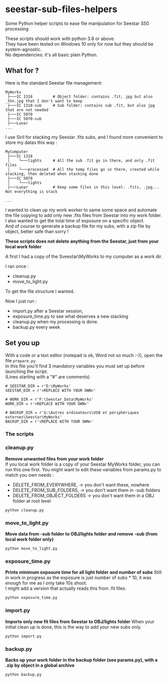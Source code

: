 # seestar-sub-files-helpers

Some Python helper scripts to ease file manipulation for Seestar S50 processing

These scripts should work with python 3.8 or above.  
They have been tested on Windows 10 only for now but they should be system-agnostic.  
No dependencies: it's all basic plain Python.

## What for ?

Here is the standard Seestar file management:

```
MyWorks
 ├───IC 1318         # Object folder: contains .fit, jpg but also _thn.jpg that I don't want to keep
 ├───IC 1318-sub     # Sub folder: contains sub .fit, but also jpg that are not needed
 ├───IC 5070
 ├───IC 5070-sub
 ├───Lunar
...
```

I use Siril for stacking my Seestar .fits subs, and I found more convenient to store my datas this way :

```
MyComputer
 ├───IC 1318
 │    └───lights     # All the sub .fit go in there, and only .fit files
 │    └───processed  # All the temp files go in there, created while stacking, then deleted when stacking done
 ├───IC 5070
 │    └───lights
 ├───Lunar           # Keep some files in this level: .fits, .jpg... Not everything is stack

...
```

I wanted to clean up my work worker to same some space and automate the file copying to add only new .fits files from Seestar into my work folder.  
I also wanted to get the total time of exposure on a specific object.  
And of course to generate a backup file for my subs, with a zip file by object, better safe than sorry !

**These scripts does not delete anything from the Seestar, just from your local work folder**

A first I had a copy of the Sveestar\MyWorks to my computer as a work dir.

I ran once :

- cleanup.py
- move_to_light.py

To get the file structure I wanted.

Now I just run :

- import.py after a Seestar session,
- exposure_time.py to see what deserves a new stacking
- cleanup.py when my processing is done.
- backup.py every week

## Set you up

With a code or a text editor (notepad is ok, Word not so much :-)), open the file `prepare.py`  
In this file you'll find 3 mandatory variables you must set up before launching the script.  
(Lines starting with a "#" are comments)

```
# SEESTAR_DIR = r'D:\MyWorks'
SEESTAR_DIR = r'<REPLACE WITH YOUR OWN>'

# WORK_DIR = r'F:\Seestar_Data\MyWorks'
WORK_DIR = r'<REPLACE WITH YOUR OWN>'

# BACKUP_DIR = r'G:\Autres ordinateurs\USB et périphériques externes\Seestar\MyWorks'
BACKUP_DIR = r'<REPLACE WITH YOUR OWN>'
```

### The scripts

### cleanup.py

**Remove unwanted files from your work folder**  
If you local work folder is a copy of your Seestar MyWorks folder, you can run this one first.
You might want to edit these variables from params.py to match you own needs :

- DELETE_FROM_EVERYWHERE, -> you don't want these, nowhere
- DELETE_FROM_SUB_FOLDERS, -> you don't want them in -sub folders
- DELETE_FROM_OBJECT_FOLDERS -> you don't want them in a OBJ folder at root level

```
python cleanup.py
```

### move_to_light.py

**Move data from -sub folder to OBJ/lights folder and remove -sub (from local work folder only)**

```
python move_to_light.py
```

### exposure_time.py

**Prints minimum exposure time for all light folder and number of subs**
Still in work in progress as the exposure is just number of subs \* 10, it was enough for me as I only take 10s shoot.  
I might add a version that actually reads this from .fit files.

```
python exposure_time.py
```

### import.py

**Imports only new fit files from Seestar to OBJ/lights folder**
When your initial clean up is done, this is the way to add your new subs only.

```
python import.py
```

### backup.py

**Backs up your work folder in the backup folder (see params.py), with a .zip by object in a global archive**

```
python backup.py
```
